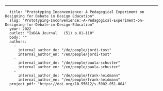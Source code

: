 ---
      title: "Prototyping Inconvenience: A Pedagogical Experiment on Designing for Debate in Design Education"
      slug: "Prototyping-Inconvenience:-A-Pedagogical-Experiment-on-Designing-for-Debate-in-Design-Education"
      year: 2022
      outlet: "IxD&A Journal   (51) p.81–110"
      body: ""
      authors:
        - 
          internal_author_de: "/de/people/jordi-tost"
          internal_author_en: "/en/people/jordi-tost"
        - 
          internal_author_de: "/de/people/paula-schuster"
          internal_author_en: "/en/people/paula-schuster"
        - 
          internal_author_de: "/de/people/frank-heidmann"
          internal_author_en: "/en/people/frank-heidmann"
      project_pdf: "https://doi.org/10.55612/s-5002-051-004"
      